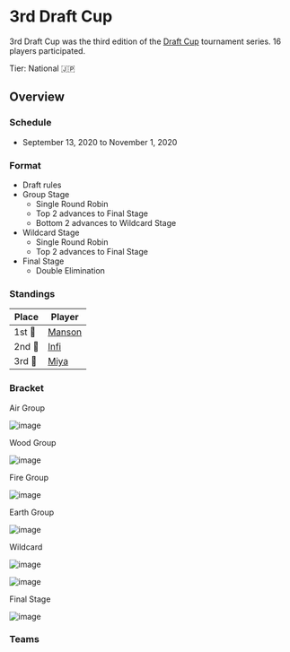 # 3rd Draft Cup

3rd Draft Cup was the third edition of the [Draft Cup](jpdraftmain.md) tournament series.
16 players participated.

Tier: National :jp:

## Overview

### Schedule
- September 13, 2020 to November 1, 2020

### Format
- Draft rules
- Group Stage
    - Single Round Robin
    - Top 2 advances to Final Stage
    - Bottom 2 advances to Wildcard Stage
- Wildcard Stage
    - Single Round Robin
    - Top 2 advances to Final Stage
- Final Stage
    - Double Elimination

### Standings

|Place|Player|
|-|-|
|1st :1st_place_medal:| [Manson](../../players/japanese/manson.md) |
|2nd :2nd_place_medal:| [Infi](../../players/japanese/infi.md) |
|3rd :3rd_place_medal:| [Miya](../../players/japanese/miya.md) |

### Bracket

Air Group

![image](https://github.com/inabikarilibrary/inalib/assets/110833255/e0fdc6e5-e2b3-4e43-bde5-fbb2ee105c3c)

Wood Group

![image](https://github.com/inabikarilibrary/inalib/assets/110833255/18c87d44-5d6e-43bc-ad38-22dfa9019d3d)

Fire Group

![image](https://github.com/inabikarilibrary/inalib/assets/110833255/9e89c4f6-3482-474a-905f-4ad9226823e8)

Earth Group

![image](https://github.com/inabikarilibrary/inalib/assets/110833255/515c0d48-60ad-4b36-b20f-447b29e2e4e3)

Wildcard

![image](https://github.com/inabikarilibrary/inalib/assets/110833255/e75a8061-c6b8-49dc-a083-d67577f4ab75)

![image](https://github.com/inabikarilibrary/inalib/assets/110833255/d569ed00-5f7c-4d39-8a69-9a7897695894)

Final Stage

![image](https://github.com/inabikarilibrary/inalib/assets/110833255/a48f0f7d-6a7d-462b-bcd0-23096825cb41)

### Teams
